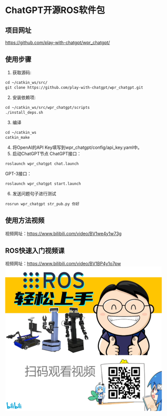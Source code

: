 # ChatGPT开源ROS软件包

## 项目网址
https://github.com/play-with-chatgpt/wpr_chatgpt/

## 使用步骤

1.  获取源码:
```
cd ~/catkin_ws/src/
git clone https://github.com/play-with-chatgpt/wpr_chatgpt.git
```
2. 安装依赖项:  
```
cd ~/catkin_ws/src/wpr_chatgpt/scripts
./install_deps.sh
```
3. 编译
```
cd ~/catkin_ws
catkin_make
```
4. 将OpenAI的API Key填写到wpr_chatgpt/config/api_key.yaml中。
5. 启动ChatGPT节点
ChatGPT接口：
```
roslaunch wpr_chatgpt chat.launch
```
GPT-3接口：
```
roslaunch wpr_chatgpt start.launch
```
6. 发送问题句子进行测试
```
rosrun wpr_chatgpt str_pub.py 你好
```

## 使用方法视频
视频网址：https://www.bilibili.com/video/BV1we4y1w73g

## ROS快速入门视频课
视频网址：https://www.bilibili.com/video/BV1BP4y1o7pw
![视频地址二维码](./media/ros1_course.png)
